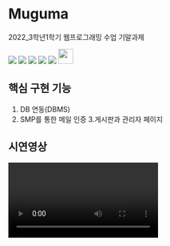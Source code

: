 # Muguma
2022_3학년1학기 웹프로그래밍 수업 기말과제 
<p>
<img src="https://img.shields.io/badge/Apache Tomcat-F8DC75?style=flat-square&logo=Apache Tomcat&logoColor=black"/>
<img src="https://img.shields.io/badge/JavaScript-F7DF1E?style=flat-square&logo=JavaScript&logoColor=black"/> <img src="https://img.shields.io/badge/HTML5-E34F26?style=flat-square&logo=HTML5&logoColor=black"/> <img src="https://img.shields.io/badge/CSS3-1572B6?style=flat-square&logo=CSS3&logoColor=white"/> <img src="https://img.shields.io/badge/MySQL-4479A1?style=flat-square&logo=MySQL&logoColor=white"/> <img src="https://cdn-icons-png.flaticon.com/512/28/28968.png" width="30px" height="30px"/> 

</p>

## 핵심 구현 기능
1. DB 연동(DBMS) 
2. SMP를 통한 메일 인증 
3.게시판과 관리자 페이지

## 시연영상
<video src="https://user-images.githubusercontent.com/54611807/197399059-3ff911a6-2ea8-4c5b-a40c-ff9df9f8ef81.mp4"/>





